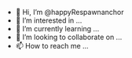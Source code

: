 - 👋 Hi, I’m @happyRespawnanchor
- 👀 I’m interested in ...
- 🌱 I’m currently learning ...
- 💞️ I’m looking to collaborate on ...
- 📫 How to reach me ...

<!---
happyRespawnanchor/happyRespawnanchor is a ✨ special ✨ repository because its `README.md` (this file) appears on your GitHub profile.
You can click the Preview link to take a look at your changes.
--->
